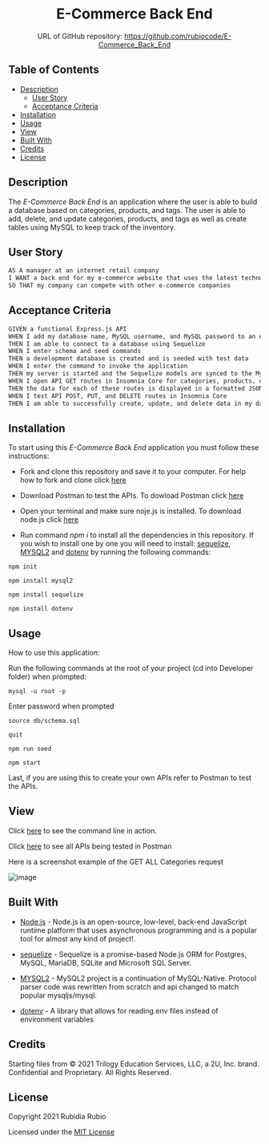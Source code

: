 
<div align="center">

# E-Commerce Back End

URL of GitHub repository: https://github.com/rubiocode/E-Commerce_Back_End

</div>


## Table of Contents

* [Description](#description)
    * [User Story](#user-story)
    * [Acceptance Criteria](#acceptance-criteria)
* [Installation](#installation)
* [Usage](#usage)
* [View](#view)
* [Built With](#built-with)
* [Credits](#credits)
* [License](#license)

## Description

The _E-Commerce Back End_ is an application where the user is able to build a database based on categories, products, and tags. The user is able to add, delete, and update categories, products, and tags as well as create tables using MySQL to keep track of the inventory.

## User Story

```md
AS A manager at an internet retail company
I WANT a back end for my e-commerce website that uses the latest technologies
SO THAT my company can compete with other e-commerce companies
```

## Acceptance Criteria

```md
GIVEN a functional Express.js API
WHEN I add my database name, MySQL username, and MySQL password to an environment variable file
THEN I am able to connect to a database using Sequelize
WHEN I enter schema and seed commands
THEN a development database is created and is seeded with test data
WHEN I enter the command to invoke the application
THEN my server is started and the Sequelize models are synced to the MySQL database
WHEN I open API GET routes in Insomnia Core for categories, products, or tags
THEN the data for each of these routes is displayed in a formatted JSON
WHEN I test API POST, PUT, and DELETE routes in Insomnia Core
THEN I am able to successfully create, update, and delete data in my database
```


## Installation

To start using this _E-Commerce Back End_ application you must follow these instructions:

* Fork and clone this repository and save it to your computer. For help how to fork and clone click [here](https://guides.github.com/activities/forking/) 

* Download Postman to test the APIs. To dowload Postman click [here](https://www.postman.com/downloads/)

* Open your terminal and make sure noje.js is installed. To download node.js click [here](https://nodejs.org/en/download/)

* Run command _npm i_ to install all the dependencies in this repository. If you wish to install one by one you will need to install: [sequelize](https://www.npmjs.com/package/sequelize), [MYSQL2](https://www.npmjs.com/package/mysql2) and [dotenv](https://www.npmjs.com/package/dotenv) by running the following commands:


`npm init`

`npm install mysql2`

`npm install sequelize`

`npm install dotenv`

## Usage

How to use this application: 

Run the following commands at the root of your project (cd into Developer folder) when prompted:

`mysql -u root -p`

Enter password when prompted

`source db/schema.sql`

`quit`

`npm run seed`

`npm start`

Last, if you are using this to create your own APIs refer to Postman to test the APIs. 

## View

Click [here](https://drive.google.com/file/d/1HU2A1kMk0stfZHmO97EQh6vaYJnUpHJl/view) to see the command line in action.

Click [here](https://drive.google.com/file/d/1XP2-USF3bz94PUKKyzsfkie7EpgevDS-/view) to see all APIs being tested in Postman

Here is a screenshot example of the GET ALL Categories request

![image](https://user-images.githubusercontent.com/78938193/127792911-7210b1ff-b352-4466-93b5-bf5fa4b85ea2.png)



## Built With

* [Node.js](https://nodejs.dev/learn/) - Node.js is an open-source, low-level, back-end JavaScript runtime platform that uses asynchronous programming and is a popular tool for almost any kind of project!. 

* [sequelize](https://www.npmjs.com/package/sequelize) - Sequelize is a promise-based Node.js ORM for Postgres, MySQL, MariaDB, SQLite and Microsoft SQL Server.

* [MYSQL2](https://www.npmjs.com/package/mysql2) - MySQL2 project is a continuation of MySQL-Native. Protocol parser code was rewritten from scratch and api changed to match popular mysqljs/mysql.

*  [dotenv](https://www.npmjs.com/package/dotenv) - A library that allows for reading.env files instead of environment variables

## Credits
Starting files from © 2021 Trilogy Education Services, LLC, a 2U, Inc. brand. Confidential and Proprietary. All Rights Reserved.

## License
Copyright 2021 Rubidia Rubio

Licensed under the [MIT License](https://opensource.org/licenses/MIT)
